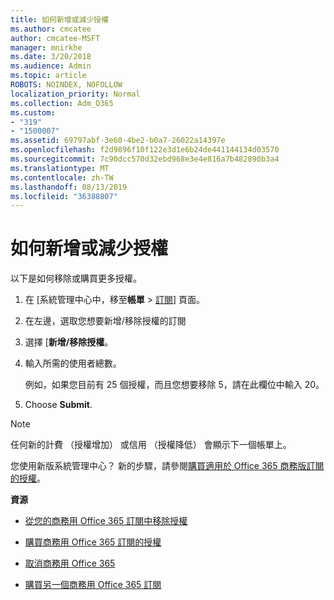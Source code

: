 ```yaml
---
title: 如何新增或減少授權
ms.author: cmcatee
author: cmcatee-MSFT
manager: mnirkhe
ms.date: 3/20/2018
ms.audience: Admin
ms.topic: article
ROBOTS: NOINDEX, NOFOLLOW
localization_priority: Normal
ms.collection: Adm_O365
ms.custom:
- "319"
- "1500007"
ms.assetid: 69797abf-3e60-4be2-b0a7-26022a14397e
ms.openlocfilehash: f2d9896f10f122e3d1e6b24de441144134d03570
ms.sourcegitcommit: 7c90dcc570d32ebd968e3e4e816a7b482890b3a4
ms.translationtype: MT
ms.contentlocale: zh-TW
ms.lasthandoff: 08/13/2019
ms.locfileid: "36388807"
---
```

# <a name="how-to-add-or-reduce-licenses"></a>如何新增或減少授權

以下是如何移除或購買更多授權。
  
1. 在 [系統管理中心中，移至**帳單** \> [訂閱](https://go.microsoft.com/fwlink/p/?linkid=842054)] 頁面。

2. 在左邊，選取您想要新增/移除授權的訂閱

3. 選擇 [**新增/移除授權**。

4. 輸入所需的使用者總數。

    例如，如果您目前有 25 個授權，而且您想要移除 5，請在此欄位中輸入 20。

5. Choose **Submit**.

> [!NOTE]
> 任何新的計費 （授權增加） 或信用 （授權降低） 會顯示下一個帳單上。

您使用新版系統管理中心？ 新的步驟，請參閱[購買適用於 Office 365 商務版訂閱的授權](https://docs.microsoft.com/en-us/office365/admin/subscriptions-and-billing/buy-licenses)。

 **資源**
  
- [從您的商務用 Office 365 訂閱中移除授權](https://docs.microsoft.com/en-us/office365/admin/subscriptions-and-billing/remove-licenses-from-subscription)

- [購買商務用 Office 365 訂閱的授權](https://docs.microsoft.com/en-us/office365/admin/subscriptions-and-billing/buy-licenses)

- [取消商務用 Office 365](https://docs.microsoft.com/en-us/office365/admin/subscriptions-and-billing/cancel-your-subscription)

- [購買另一個商務用 Office 365 訂閱](https://docs.microsoft.com/en-us/office365/admin/subscriptions-and-billing/buy-another-subscription)
